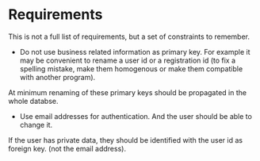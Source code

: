 # Requirements

This is not a full list of requirements, but a set of constraints to remember.

* Do not use business related information as primary key. For example it may be convenient to rename a user id or a registration id (to fix a spelling mistake, make them homogenous or make them compatible with another program).

At minimum renaming of these primary keys should be propagated in the whole databse.

* Use email addresses for authentication. And the user should be able to change it.

If the user has private data, they should be identified with the user id as foreign key. (not the email address).

